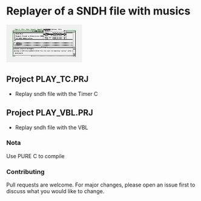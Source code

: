 # Replayer of a SNDH file with musics

<img src="https://raw.githubusercontent.com/NoExtra-Team/Samples/main/MUSIC/MYM_V161/SOURCE/C/PLAY_TC.png" width="200" height="100"/><br>
## Project PLAY_TC.PRJ
- Replay sndh file with the Timer C

## Project PLAY_VBL.PRJ
- Replay sndh file with the VBL

### Nota
Use PURE C to compile

### Contributing
Pull requests are welcome. For major changes, please open an issue first to discuss what you would like to change.